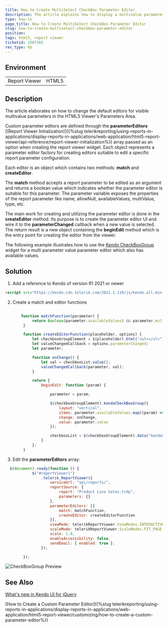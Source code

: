 ```yaml
---
title: How to Create MultiSelect CheckBox Parameter Editor
description: The article explains how to display a multivalue parameter by using the CheckBoxGroup widget from Kendo UI
type: how-to
page_title: How to Create MultiSelect CheckBox Parameter Editor
slug: how-to-create-multiselect-checkbox-parameter-editor
position: 
tags: html5, report viewer
ticketid: 1507365
res_type: kb
---
```


## Environment
<table>
	<tbody>
		<tr>
			<td>Report Viewer</td>
			<td>HTML5</td>
		</tr>
	</tbody>
</table>


## Description
The article elaborates on how to change the default editors for visible multivalue parameters in the HTML5 Viewer's Parameters Area.

Custom parameter editors are defined through the **parameterEditors** [(Report Viewer Initialization)]({%slug telerikreporting/using-reports-in-applications/display-reports-in-applications/web-application/html5-report-viewer/api-reference/report-viewer-initialization%}) array passed as an option when creating the report viewer widget. Each object represents a parameter editor factory for creating editors suitable to edit a specific report parameter configuration.

Each editor is an object which contains two methods: **match** and **createEditor**.

The **match** method accepts a report parameter to be edited as an argument and returns a boolean value which indicates whether the parameter editor is suitable for this parameter. The parameter variable exposes the properties of the report parameter like name, allowNull, availableValues, multiValue, type, etc.

The main work for creating and utilizing the parameter editor is done in the **createEditor** method. Its purpose is to create the parameter editor UI and wire it to the **parameterChanged** callback when a new value is selected. The return result is a new object containing the **beginEdit** method which is the entry point for creating the editor from the viewer.

The following example illustrates how to use the [Kendo CheckBoxGroup](https://docs.telerik.com/kendo-ui/controls/editors/checkboxgroup/overview) widget for a multi parameter value parameter editor which also has available values.

## Solution

1. Add a reference to Kendo of version R1 2021 or newer

```HTML
<script src="https://kendo.cdn.telerik.com/2021.1.119/js/kendo.all.min.js"></script>
```
2. Create a match and editor functions

```JavaScript
       
       function matchFunction(parameter) {
            return Boolean(parameter.availableValues) && parameter.multivalue;
        }

        function createEditorFunction(placeholder, options) {
            let checkboxGroupElement = $(placeholder).html("<ul></ul>");
            let valueChangedCallback = options.parameterChanged;
            let parameter;

            function onChange() {
                let val = checkboxList.value();
                valueChangedCallback(parameter, val);
            }

            return {
                beginEdit: function (param) {

                    parameter = param;

                    $(checkboxGroupElement).kendoCheckBoxGroup({
                        layout: "vertical",
                        items: parameter.availableValues.map((param) => ({ ...param, label: param.name })),
                        change: onChange,
                        value: parameter.value
                    });

                    checkboxList = $(checkboxGroupElement).data("kendoCheckBoxGroup");
                }
            };
        }
```
3. Edit the **parameterEditors** array:

```JavaScript
  $(document).ready(function () {
            $("#reportViewer1")
                .telerik_ReportViewer({
                    serviceUrl: "api/reports/",
                    reportSource: {
                        report: "Product Line Sales.trdp",
                        parameters: {}
                    },
                    parameterEditors: [{
                        match: matchFunction,
                        createEditor: createEditorFunction
                    }],
                    viewMode: telerikReportViewer.ViewModes.INTERACTIVE,
                    scaleMode: telerikReportViewer.ScaleModes.FIT_PAGE,
                    scale: 1.0,
                    enableAccessibility: false,
                    sendEmail: { enabled: true },
                });

        });
```
![CheckBoxGroup Preview](resources/CBGroup.PNG)


## See Also
[What's new in Kendo UI for jQuery](https://www.telerik.com/blogs/whats-new-kendo-ui-jquery-r1-2021) 

[How to Create a Custom Parameter Editor]({%slug telerikreporting/using-reports-in-applications/display-reports-in-applications/web-application/html5-report-viewer/customizing/how-to-create-a-custom-parameter-editor%})
